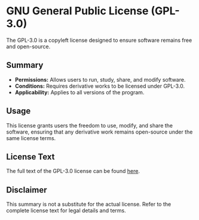 # GNU General Public License (GPL-3.0)

The GPL-3.0 is a copyleft license designed to ensure software remains free and open-source.

## Summary

- **Permissions:** Allows users to run, study, share, and modify software.
- **Conditions:** Requires derivative works to be licensed under GPL-3.0.
- **Applicability:** Applies to all versions of the program.

## Usage

This license grants users the freedom to use, modify, and share the software, ensuring that any derivative work remains open-source under the same license terms.

## License Text

The full text of the GPL-3.0 license can be found [here](https://www.gnu.org/licenses/gpl-3.0.html).

## Disclaimer

This summary is not a substitute for the actual license. Refer to the complete license text for legal details and terms.
